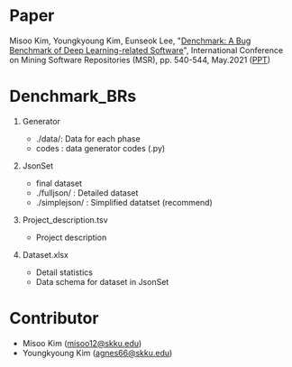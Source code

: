 # Paper

Misoo Kim, Youngkyoung Kim, Eunseok Lee, "[Denchmark: A Bug Benchmark of Deep Learning-related Software](https://www.google.com/url?q=https%3A%2F%2Fwww.computer.org%2Fcsdl%2Fproceedings-article%2Fmsr%2F2021%2F871000a540%2F1tB7k9SCa9q&sa=D&sntz=1&usg=AFQjCNFpYL84ddigS_7gWc1W48wsHh_e-A)", International Conference on Mining Software Repositories (MSR), pp. 540-544, May.2021 ([PPT](https://drive.google.com/file/d/1X-cbCTKdPxPSrDGLin1HWWKnRJ6AmfZA/view?usp=sharing))

# Denchmark_BRs

1. Generator
   - ./data/: Data for each phase
   - codes : data generator codes (.py)

2. JsonSet
   - final dataset 
   - ./fulljson/ : Detailed dataset
   - ./simplejson/ : Simplified datatset (recommend)

3. Project_description.tsv
   - Project description

4. Dataset.xlsx
   - Detail statistics
   - Data schema for dataset in JsonSet

# Contributor
   - Misoo Kim (misoo12@skku.edu)
   - Youngkyoung Kim (agnes66@skku.edu)
